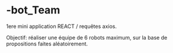 # -bot_Team

1ere mini application REACT / requêtes axios.

Objectif: réaliser une équipe de 6 robots maximum, sur la
base de propositions faites aléatoirement.
